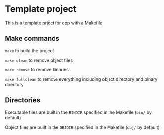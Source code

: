 # Template project

This is a template prject for cpp with a Makefile

## Make commands

```make``` to build the project

```make clean``` to remove object files

```make remove``` to remove binaries

```make fullclean``` to remove everything including object directory and
binary directory

## Directories

Executable files are built in the `BINDIR` specified in the Makefile
(`bin/` by default)

Object files are built in the `OBJDIR` specified in the Makefile
(`obj/` by default)

